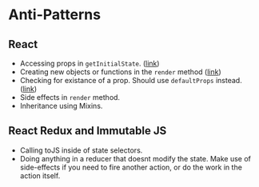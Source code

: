 # Anti-Patterns

## React

* Accessing props in `getInitialState`. \([link](https://facebook.github.io/react/tips/props-in-getInitialState-as-anti-pattern.html)\)
* Creating new objects or functions in the `render` method \([link](https://medium.com/@esamatti/react-js-pure-render-performance-anti-pattern-fb88c101332f#.dgctmwv68)\)
* Checking for existance of a prop.  Should use `defaultProps` instead. \([link](https://github.com/planningcenter/react-patterns#existence-checking)\)
* Side effects in `render` method.
* Inheritance using Mixins.

## React Redux and Immutable JS
* Calling toJS inside of state selectors.
* Doing anything in a reducer that doesnt modify the state.  Make use of side-effects if you need to fire another action, or do the work in the action itself.


